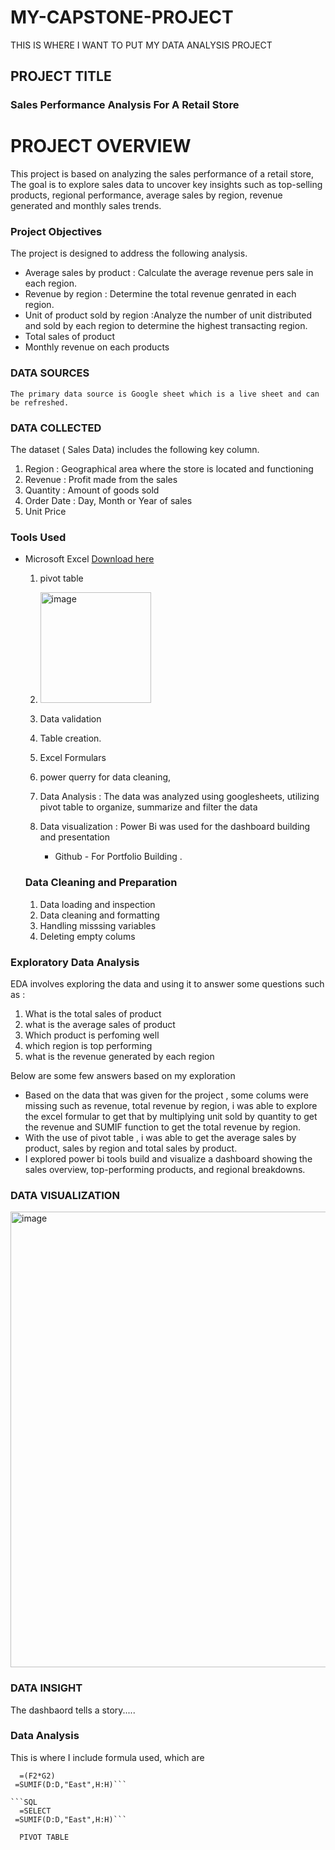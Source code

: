 # MY-CAPSTONE-PROJECT
THIS IS WHERE I WANT TO PUT MY DATA ANALYSIS PROJECT 
## PROJECT TITLE

### Sales Performance Analysis For A Retail Store

# PROJECT OVERVIEW

  This project is based on analyzing the sales performance of a retail store, The goal is to explore sales data to uncover key insights such as top-selling products, regional  performance, average sales by region, revenue generated and monthly sales trends.

  ### Project Objectives

  The project is designed to address the following analysis.

  * Average sales by product : Calculate the average revenue pers sale in each region.
  * Revenue by region : Determine the total revenue genrated in each region.
  * Unit of product sold by region :Analyze the number of unit distributed and sold by each region to determine the highest transacting region.
  * Total sales of product
  * Monthly revenue on each products 

### DATA SOURCES

    The primary data source is Google sheet which is a live sheet and can be refreshed.
    
### DATA COLLECTED

The dataset ( Sales Data) includes the following key column.

 1. Region : Geographical area where the store is located and functioning
 2. Revenue : Profit made from the sales
 3. Quantity : Amount of goods sold
 4. Order Date : Day, Month or Year of sales
 5. Unit Price


### Tools Used
- Microsoft Excel [Download here](https://www.googlesheet.com)

   1. pivot table
   2. <img width="177" alt="image" src="https://github.com/user-attachments/assets/d7a5bfee-4a3a-4282-91d8-5b32e34e9b03">

   3. Data validation
   4. Table creation.
   5. Excel Formulars
   6. power querry for data cleaning,
   7. Data Analysis : The data was analyzed using googlesheets, utilizing pivot table to organize, summarize and filter the data 
   8. Data visualization : Power Bi was used for the dashboard building and presentation

      - Github - For Portfolio Building .

  ### Data Cleaning and Preparation

   1. Data loading and inspection
   2. Data cleaning and formatting
   3. Handling misssing variables
   4. Deleting empty colums
      
### Exploratory Data Analysis

EDA involves exploring the data and using it to answer some questions such as : 

1. What is the total sales of product
2. what is the average sales of product
3. Which product is perfoming well
4. which region is top performing
5. what is the revenue generated by each region

Below are some few answers based on my exploration

* Based on the data that was given for the project , some colums were missing such as revenue, total revenue by region, i was able to explore the excel formular to get that by multiplying unit sold by quantity to get the revenue and SUMIF function to get the total revenue by region.
* With the use of pivot table , i was able to get the average sales by product, sales by region and total sales by product.
* I explored power bi tools build and visualize a dashboard showing the sales overview, top-performing products, and  regional breakdowns.

### DATA VISUALIZATION

<img width="729" alt="image" src="https://github.com/user-attachments/assets/30c4bf9b-924b-4a5f-8de3-1a362de075d9">

### DATA INSIGHT

The dashbaord tells a story.....

### Data Analysis
 This is where I include formula used, which are
 ```EXCEL
   =(F2*G2)
  =SUMIF(D:D,"East",H:H)```

```SQL
   =SELECT
  =SUMIF(D:D,"East",H:H)```

   PIVOT TABLE






